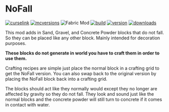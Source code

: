 # NoFall

[![curselink](https://cf.way2muchnoise.eu/title/nofall.svg)](https://www.curseforge.com/minecraft/mc-mods/nofall)
[![mcversions](https://cf.way2muchnoise.eu/versions/Minecraft_nofall_all.svg)](https://www.curseforge.com/minecraft/mc-mods/nofall) 
![Fabric Mod](https://badgen.net/badge/icon/Fabric/orange?icon=https://raw.githubusercontent.com/lilrichy/Website/9ae0ec0c4cd178ad03cba7550585fb0fb5587252/fabric.svg&label)
[![build](https://github.com/lilrichy/NoFall/actions/workflows/build.yml/badge.svg)](https://github.com/lilrichy/NoFall/actions/workflows/build.yml)
[![version](https://badgen.net/github/release/lilrichy/NoFall?icon=github)](https://github.com/lilrichy/NoFall/releases)
[![downloads](https://cf.way2muchnoise.eu/short_nofall_downloads.svg)](https://www.curseforge.com/minecraft/mc-mods/nofall)


This mod adds in Sand, Gravel, and Concrete Powder blocks that do not fall. So they can be placed like any other block. 
Mainly intended for decoration purposes. 

**These blocks do not generate in world you have to craft them in order to use them.**

Crafting recipes are simple just place the normal block in a crafting grid to get the NoFall version. You can also swap back to the original version by placing the NoFall block back into a crafting grid.

The blocks should act like they normally would except they no longer are affected by gravity so they do not fall. They look and sound just like the normal blocks and the concrete powder will still turn to concrete if it comes in contact with water.
